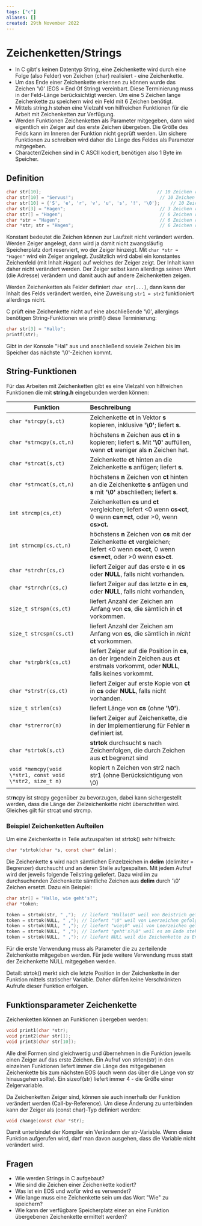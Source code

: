 ```yaml
---
tags: ["c"]
aliases: []
created: 29th November 2022
---
```


# Zeichenketten/Strings

- In C gibt's keinen Datentyp String, eine Zeichenkette wird durch eine Folge (also Felder) von Zeichen (char) realisiert - eine Zeichenkette.
- Um das Ende einer Zeichenkette erkennen zu können wurde das Zeichen '\0' (EOS = End Of String) vereinbart. Diese Terminierung muss in der Feld-Länge berücksichtigt werden. Um eine 5 Zeichen lange Zeichenkette zu speichern wird ein Feld mit 6 Zeichen benötigt.
- Mittels string.h stehen eine Vielzahl von hilfreichen Funktionen für die Arbeit mit Zeichenketten zur Verfügung.
- Werden Funktionen Zeichenketten als Parameter mitgegeben, dann wird eigentlich ein Zeiger auf das erste Zeichen übergeben. Die Größe des Felds kann im Inneren der Funktion nicht geprüft werden. Um sichere Funktionen zu schreiben wird daher die Länge des Feldes als Parameter mitgegeben.
- Character/Zeichen sind in C ASCII kodiert, benötigen also 1 Byte im Speicher.

## Definition

```c
char str[10];											// 10 Zeichen reserviert, Inhalt undefiniert
char str[10] = "Servus!";								 // 10 Zeichen reserviert, initialisiert
char str[10] = {'S', 'e', 'r', 'v', 'u', 's', '!', '\0'};	 // 10 Zeichen reserviert, initialisiert
char str[3] = "Hagen";									 // 3 Zeichen reserviert, initialisiert mit "Hag", kein '\0'!
char str[] = "Hagen";									 // 6 Zeichen reserviert, initialisiert
char *str = "Hagen";									 // 6 Zeichen reserviert, initialisiert und konstant
char *str; str = "Hagen";								 // 6 Zeichen reserviert, initialisiert und konstant
```

Konstant bedeutet die Zeichen können zur Laufzeit nicht verändert werden. Werden Zeiger angelegt, dann wird ja damit nicht zwangsläufig Speicherplatz dort reserviert, wo der Zeiger hinzeigt. Mit `char *str = "Hagen"` wird ein Zeiger angelegt. Zusätzlich wird dabei ein konstantes Zeichenfeld (mit Inhalt *Hagen*) auf welches der Zeiger zeigt. Der Inhalt kann daher nicht verändert werden. Der Zeiger selbst kann allerdings seinen Wert (die Adresse) verändern und damit auch auf andere Zeichenketten zeigen.

Werden Zeichenketten als Felder definiert `char str[...]`, dann kann der Inhalt des Felds verändert werden, eine Zuweisung `str1 = str2` funktioniert allerdings nicht.

C prüft eine Zeichenkette nicht auf eine abschließende '\0', allergings benötigen String-Funktionen wie printf() diese Terminierung:

```c
char str[3] = "Hallo";
printf(str);
```

Gibt in der Konsole "Hal" aus und anschließend soviele Zeichen bis im Speicher das nächste '\0'-Zeichen kommt.

## String-Funktionen

Für das Arbeiten mit Zeichenketten gibt es eine Vielzahl von hilfreichen Funktionen die mit **string.h** eingebunden werden können:

| Funktion                                                 | Beschreibung                                                                                                                                        |
| -------------------------------------------------------- |:--------------------------------------------------------------------------------------------------------------------------------------------------- |
| `char *strcpy(s,ct)`                                     | Zeichenkette **ct** in Vektor **s** kopieren, inklusive **'\0'**; liefert **s.**                                                                    |
| `char *strncpy(s,ct,n)`                                  | höchstens **n** Zeichen aus **ct** in **s** kopieren; liefert **s**. Mit **'\0'** auffüllen, wenn **ct** weniger als **n** Zeichen hat.             |
| `char *strcat(s,ct)`                                     | Zeichenkette **ct** hinten an die Zeichenkette **s** anfügen; liefert **s**.                                                                        |
| `char *strncat(s,ct,n)`                                  | höchstens **n** Zeichen von **ct** hinten an die Zeichenkette **s** anfügen und **s** mit **'\0'** abschließen; liefert **s**.                      |
| `int strcmp(cs,ct)`                                      | Zeichenketten **cs** und **ct** vergleichen; liefert \<0 wenn **cs\<ct**, 0 wenn **cs\==ct**, oder >0, wenn **cs>ct.**                               |
| `int strncmp(cs,ct,n)`                                   | höchstens **n** Zeichen von **cs** mit der Zeichenkette **ct** vergleichen; <br> liefert \<0 wenn **cs\<ct**, 0 wenn **cs\==ct**, oder >0 wenn **cs>ct**. |
| `char *strchr(cs,c)`                                     | liefert Zeiger auf das erste **c** in **cs** oder **NULL**, falls nicht vorhanden.                                                                  |
| `char *strrchr(cs,c)`                                    | liefert Zeiger auf das letzte **c** in **cs**, oder **NULL**, falls nicht vorhanden,                                                                |
| `size_t strspn(cs,ct)`                                   | liefert Anzahl der Zeichen am Anfang von **cs**, die sämtlich in **ct** vorkommen.                                                                  |
| `size_t strcspn(cs,ct)`                                  | liefert Anzahl der Zeichen am Anfang von **cs**, die sämtlich in *nicht* **ct** vorkommen.                                                          |
| `char *strpbrk(cs,ct)`                                   | liefert Zeiger auf die Position in **cs**, an der irgendein Zeichen aus **ct** <br> erstmals vorkommt, oder **NULL**, falls keines vorkommt.             |
| `char *strstr(cs,ct)`                                    | liefert Zeiger auf erste Kopie von **ct** in **cs** oder **NULL**, falls nicht vorhanden.                                                           |
| `size_t strlen(cs)`                                      | liefert Länge von **cs** (ohne **'\0'**).                                                                                                           |
| `char *strerror(n)`                                      | liefert Zeiger auf Zeichenkette, die in der Implementierung für Fehler **n** definiert ist.                                                         |
| `char *strtok(s,ct)`                                     | **strtok** durchsucht **s** nach Zeichenfolgen, die durch Zeichen aus **ct** begrenzt sind                                                          |
| `void *memcpy(void \*str1, const void \*str2, size_t n)` | kopiert n Zeichen von str2 nach str1 (ohne Berücksichtigung von \0)                                                                                 |

str**n**cpy ist strcpy gegenüber zu bevorzugen, dabei kann sichergestellt werden, dass die Länge der Zielzeichenkette nicht überschritten wird. Gleiches gilt für strcat und strcmp.

### Beispiel Zeichenketten Aufteilen

Um eine Zeichenkette in Teile aufzuspalten ist strtok() sehr hilfreich:

```c
char *strtok(char *s, const char* delim);
```

Die Zeichenkette **s** wird nach sämtlichen Einzelzeichen in **delim** (delimiter = Begrenzer) durchsucht und an deren Stelle aufgespalten. Mit jedem Aufruf wird der jeweils folgende Teilstring geliefert. Dazu wird im zu durchsuchenden Zeichenkette sämtliche Zeichen aus **delim** durch '\0' Zeichen ersetzt. Dazu ein Beispiel:

```c
char str[] = "Hallo, wie geht's?";
char *token;

token = strtok(str, " ,");	// liefert "Hallo\0" weil von Beistrich gefolgt.
token = strtok(NULL, " ,");	// liefert "\0" weil von Leerzeichen gefolgt.
token = strtok(NULL, " ,");	// liefert "wie\0" weil von Leerzeichen gefolgt.
token = strtok(NULL, " ,");	// liefert "geht's?\0" weil es am Ende steht.
token = strtok(NULL, " ,");	// liefert NULL weil die Zeichenkette zu Ende ist.
```

Für die erste Verwendung muss als Parameter die zu zerteilende Zeichenkette mitgegeben werden. Für jede weitere Verwendung muss statt der Zeichenkette NULL mitgegeben werden.

Detail: strtok() merkt sich die letzte Position in der Zeichenkette in der Funktion mittels statischer Variable. Daher dürfen keine Verschränkten Aufrufe dieser Funktion erfolgen.

## Funktionsparameter Zeichenkette

Zeichenketten können an Funktionen übergeben werden:

```c
void print1(char *str);
void print2(char str[]);
void print3(char str[10]);
```

Alle drei Formen sind gleichwertig und übernehmen in die Funktion jeweils einen Zeiger auf das erste Zeichen. Ein Aufruf von strlen(str) in den einzelnen Funktionen liefert immer die Länge des mitgegebenen Zeichenkette bis zum nächsten EOS (auch wenn das über die Länge von str hinausgehen sollte). Ein sizeof(str) liefert immer 4 - die Größe einer Zeigervariable.

Da Zeichenketten Zeiger sind, können sie auch innerhalb der Funktion verändert werden (Call-by-Reference). Um diese Änderung zu unterbinden kann der Zeiger als (const char)-Typ definiert werden:

```c
void change(const char *str);
```

Damit unterbindet der Kompiler ein Verändern der str-Variable. Wenn diese Funktion aufgerufen wird, darf man davon ausgehen, dass die Variable nicht verändert wird.

## Fragen

- Wie werden Strings in C aufgebaut?
- Wie sind die Zeichen einer Zeichenkette kodiert?
- Was ist ein EOS und wofür wird es verwendet?
- Wie lange muss eine Zeichenkette sein um das Wort "Wie" zu speichern?
- Wie kann der verfügbare Speicherplatz einer an eine Funktion übergebenen Zeichenkette ermittelt werden? 
